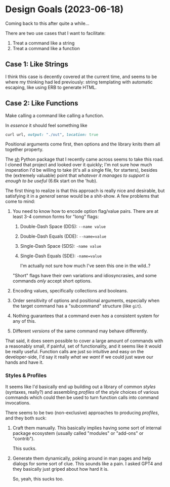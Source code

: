 Design Goals (2023-06-18)
==============================================================================

Coming back to this after quite a while...

There are two use cases that I want to facilitate:

1.  Treat a command like a string
2.  Treat a command like a function

Case 1: Like Strings
------------------------------------------------------------------------------

I think this case is decently covered at the current time, and seems to be where
my thinking had led previously: string templating with automatic escaping, like
using ERB to generate HTML.

Case 2: Like Functions
------------------------------------------------------------------------------

Make calling a command like calling a function.

In _essence_ it should feel something like

```ruby
curl url, output: "./out", location: true
```

Positional arguments come first, then options and the library knits them all
together property.

The [sh][] Python package that I recently came across seems to take this road. I
cloned that project and looked over it quickly; I'm not sure how much
insperation I'd be willing to take (it's all a single file, for starters),
besides the (extremely valuable) point that _whatever it manages to support is
enough to be useful_ (6.6k start on the 'hub).

[sh]: https://amoffat.github.io/sh/

The first thing to realize is that this approach is really nice and desirable,
but satisfying it in a _general_ sense would be a shit-show. A few problems 
that come to mind:

1.  You need to know how to encode option flag/value pairs. There are at least
    3-4 common forms for "long" flags:
    
    1.  Double-Dash Space (DDS): `--name value`
    2.  Double-Dash Equals (DDE): `--name=value`
    3.  Single-Dash Space (SDS): `-name value`
    4.  Single-Dash Equals (SDE): `-name=value`
        
        I'm actually not sure how much I've seen this one in the wild..?
    
    "Short" flags have their own variations and idiosyncrasies, and some
    commands _only_ accept short options.
    
2.  Encoding values, specifically collections and booleans.
    
3.  Order sensitivity of options and positional arguments, especially when the
    target command has a "subcommand" structure (like `git`).
    
4.  Nothing guarantees that a command even _has_ a consistent system for any of
    this.

5.  Different _versions_ of the same command may behave differently.

That said, it does seem possible to cover a large amount of commands with a
reasonably small, if painful, set of functionality, and it seems like it would
be really useful. Function calls are just so intuitive and easy on the
developer-side, I'd say it really _what we want_ if we could just wave our hands
and have it.

### Styles & Profiles ###

It seems like I'd basically end up building out a library of common _styles_
(syntaxes, really?) and assembling _profiles_ of the _style_ choices of various
commands which could then be used to turn function calls into command
invocations.

There seems to be two (non-exclusive) approaches to producing _profiles_, and
they both suck:

1.  Craft them manually. This basically implies having some sort of internal 
    package ecosystem (usually called "modules" or "add-ons" or "contrib").
    
    This sucks.
    
2.  Generate them dynamically, poking around in man pages and help dialogs for
    some sort of clue. This sounds like a pain. I asked GPT4 and they basically
    just griped about how hard it is.
    
    So, yeah, this sucks too.
